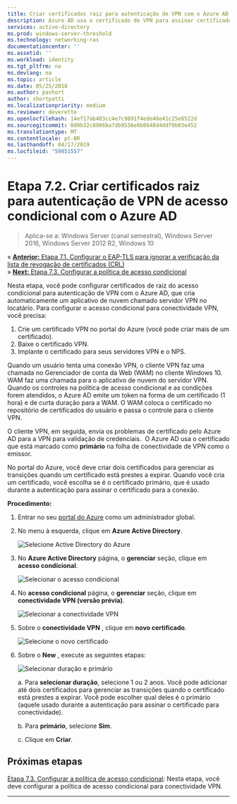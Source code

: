 ```yaml
---
title: Criar certificados raiz para autenticação de VPN com o Azure AD
description: Azure AD usa o certificado de VPN para assinar certificados emitidos para clientes do Windows 10 ao autenticar no Azure AD para conectividade VPN. O certificado marcado como primário é o emissor que usa o Azure AD.
services: active-directory
ms.prod: windows-server-threshold
ms.technology: networking-ras
documentationcenter: ''
ms.assetid: ''
ms.workload: identity
ms.tgt_pltfrm: na
ms.devlang: na
ms.topic: article
ms.date: 05/25/2018
ms.author: pashort
author: shortpatti
ms.localizationpriority: medium
ms.reviewer: deverette
ms.openlocfilehash: 14ef17ab403cc4e7c9891f4ede48e41c25e8522d
ms.sourcegitcommit: 0d0b32c8986ba7db9536e0b8648d4ddf9b03e452
ms.translationtype: MT
ms.contentlocale: pt-BR
ms.lasthandoff: 04/17/2019
ms.locfileid: "59851557"
---
```

# <a name="step-72-create-conditional-access-root-certificates-for-vpn-authentication-with-azure-ad"></a>Etapa 7.2. Criar certificados raiz para autenticação de VPN de acesso condicional com o Azure AD

>Aplica-se a: Windows Server (canal semestral), Windows Server 2016, Windows Server 2012 R2, Windows 10

&#171;  [**Anterior:** Etapa 7.1. Configurar o EAP-TLS para ignorar a verificação da lista de revogação de certificados (CRL)](vpn-config-eap-tls-to-ignore-crl-checking.md)<br>
&#187; [ **Next:** Etapa 7.3. Configurar a política de acesso condicional](vpn-config-conditional-access-policy.md)

Nesta etapa, você pode configurar certificados de raiz do acesso condicional para autenticação de VPN com o Azure AD, que cria automaticamente um aplicativo de nuvem chamado servidor VPN no locatário. Para configurar o acesso condicional para conectividade VPN, você precisa:

1. Crie um certificado VPN no portal do Azure (você pode criar mais de um certificado).
2. Baixe o certificado VPN.
2. Implante o certificado para seus servidores VPN e o NPS.

Quando um usuário tenta uma conexão VPN, o cliente VPN faz uma chamada no Gerenciador de conta da Web (WAM) no cliente Windows 10. WAM faz uma chamada para o aplicativo de nuvem do servidor VPN. Quando os controles na política de acesso condicional e as condições forem atendidos, o Azure AD emite um token na forma de um certificado (1 hora) e de curta duração para a WAM. O WAM coloca o certificado no repositório de certificados do usuário e passa o controle para o cliente VPN.  

O cliente VPN, em seguida, envia os problemas de certificado pelo Azure AD para a VPN para validação de credenciais.  O Azure AD usa o certificado que está marcado como **primário** na folha de conectividade de VPN como o emissor. 

No portal do Azure, você deve criar dois certificados para gerenciar as transições quando um certificado está prestes a expirar. Quando você cria um certificado, você escolha se é o certificado primário, que é usado durante a autenticação para assinar o certificado para a conexão.

**Procedimento:**

1. Entrar no seu [portal do Azure](https://portal.azure.com) como um administrador global.

2. No menu à esquerda, clique em **Azure Active Directory**. 

    ![Selecione Active Directory do Azure](../../media/Always-On-Vpn/01.png)

3. No **Azure Active Directory** página, o **gerenciar** seção, clique em **acesso condicional**.

    ![Selecionar o acesso condicional](../../media/Always-On-Vpn/02.png)

4. No **acesso condicional** página, o **gerenciar** seção, clique em **conectividade VPN (versão prévia)**.

    ![Selecionar a conectividade VPN](../../media/Always-On-Vpn/03.png)

5. Sobre o **conectividade VPN** , clique em **novo certificado**.

    ![Selecione o novo certificado](../../media/Always-On-Vpn/04.png)

6. Sobre o **New** , execute as seguintes etapas:

    ![Selecionar duração e primário](../../media/Always-On-Vpn/05.png)

    a. Para **selecionar duração**, selecione 1 ou 2 anos. Você pode adicionar até dois certificados para gerenciar as transições quando o certificado está prestes a expirar. Você pode escolher qual deles é o primário (aquele usado durante a autenticação para assinar o certificado para conectividade).

    b. Para **primário**, selecione **Sim**.

    c. Clique em **Criar**.

## <a name="next-step"></a>Próximas etapas
[Etapa 7.3. Configurar a política de acesso condicional](vpn-config-conditional-access-policy.md): Nesta etapa, você deve configurar a política de acesso condicional para conectividade VPN. 

---